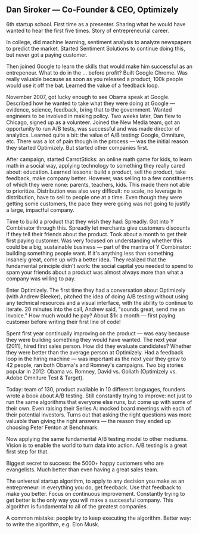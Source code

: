 ## Dan Siroker — Co-Founder & CEO, Optimizely

6th startup school. First time as a presenter. Sharing what he would have wanted to hear the first five times. Story of entrepreneurial career.

In college, did machine learning, sentiment analysis to analyze newspapers to predict the market. Started Sentiment Solutions to continue doing this, but never got a paying customer.

Then joined Google to learn the skills that would make him successful as an entrepeneur. What to do in the ... before profit? Built Google Chrome. Was really valuable because as soon as you released a product, 100k people would use it off the bat. Learned the value of a feedback loop.

November 2007, got lucky enough to see Obama speak at Google. Described how he wanted to take what they were doing at Google — evidence, science, feedback, bring that to the government. Wanted engineers to be involved in making policy. Two weeks later, Dan flew to Chicago, signed up as a volunteer. Joined the New Media team, got an opportunity to run A/B tests, was successful and was made director of analytics. Learned quite a bit: the value of A/B testing: Google, Omniture, etc. There was a lot of pain though in the process — was the initial reason they started Optimizely. But started other companies first.

After campaign, started CarrotSticks: an online math game for kids, to learn math in a social way, applying technology to something they really cared about: education. Learned lessons: build a product, sell the product, take feedback, make company better. However, was selling to a few constituents of which they were none: parents, teachers, kids. This made them not able to prioritize. Distribution was also very difficult: no scale, no leverage in distribution, have to sell to people one at a time. Even though they were getting some customers, the pace they were going was not going to justify a large, impactful company.

Time to build a product that they wish they had: Spreadly. Got into Y Combinator through this. Spreadly let merchants give customers discounts if they tell their friends about the product. Took about a month to get their first paying customer. Was very focused on understanding whether this could be a big, sustainable business — part of the mantra of Y Combinator: building something people want. If it's anything less than something insanely great, come up with a better idea. They realized that the fundamental principle didn't work: the social capital you needed to spend to spam your friends about a product was almost always more than what a company was willing to pay.

Enter Optimizely. The first time they had a conversation about Optimizely (with Andrew Bleeker), pitched the idea of doing A/B testing without using any technical resources and a visual interface, with the ability to continue to iterate. 20 minutes into the call, Andrew said, "sounds great, send me an invoice." How much would he pay? About $1k a month — first paying customer before writing their first line of code!

Spent first year continually improving on the product — was easy because they were building something they would have wanted. The next year (2011), hired first sales person. How did they evaluate candidates? Whether they were better than the average person at Optimizely. Had a feedback loop in the hiring machine — was important as the next year they grew to 42 people, ran both Obama's and Romney's campaigns. Two big stories popular in 2012: Obama vs. Romney, David vs. Goliath (Optimizely vs. Adobe Omniture Test & Target).

Today: team of 130, product available in 10 different languages, founders wrote a book about A/B testing. Still constantly trying to improve: not just to run the same algorithms that everyone else runs, but come up with some of their own. Even raising their Series A: mocked board meetings with each of their potential investors. Turns out that asking the right questions was more valuable than giving the right answers — the reason they ended up choosing Peter Fenton at Benchmark.

Now applying the same fundamental A/B testing model to other mediums. Vision is to enable the world to turn data into action. A/B testing is a great first step for that.

Biggest secret to success: the 5000+ happy customers who are evangelists. Much better than even having a great sales team.

The universal startup algorithm, to apply to any decision you make as an entrepreneur: in everything you do, get feedback. Use that feedback to make you better. Focus on continuous improvement. Constantly trying to get better is the only way you will make a successful company. This algorithm is fundamental to all of the greatest companies.

A common mistake: people try to keep executing the algorithm. Better way: to write the algorithm, e.g. Elon Musk.